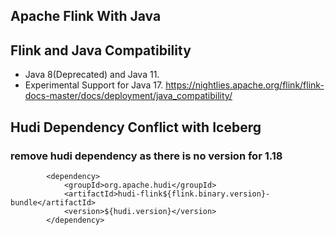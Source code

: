 ## Apache Flink With Java
## Flink and Java Compatibility
- Java 8(Deprecated) and Java 11.
- Experimental Support for Java 17.
https://nightlies.apache.org/flink/flink-docs-master/docs/deployment/java_compatibility/

## Hudi Dependency Conflict with Iceberg
### remove hudi dependency as there is no version for 1.18
```shell
        <dependency>
            <groupId>org.apache.hudi</groupId>
            <artifactId>hudi-flink${flink.binary.version}-bundle</artifactId>
            <version>${hudi.version}</version>
        </dependency>
```